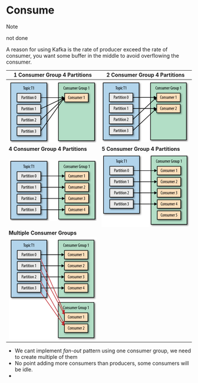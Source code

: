 # Consume

> [!NOTE]
>
> not done



A reason for using Kafka is the rate of producer exceed the rate of consumer, you want some buffer in the middle to avoid overflowing the consumer.

| 1 Consumer Group 4 Partitions                                | 2 Consumer Group 4 Partitions                                |
| ------------------------------------------------------------ | ------------------------------------------------------------ |
| ![image-20240923164325453](https://raw.githubusercontent.com/weilueluo/note-images/master/2024/09/upgit_20240923_1727106205.png) | ![image-20240923164411915](https://raw.githubusercontent.com/weilueluo/note-images/master/2024/09/upgit_20240923_1727106251.png) |
| **4 Consumer Group 4 Partitions**                            | **5 Consumer Group 4 Partitions**                            |
| ![image-20240923164424201](https://raw.githubusercontent.com/weilueluo/note-images/master/2024/09/upgit_20240923_1727106264.png) | ![image-20240923164446993](https://raw.githubusercontent.com/weilueluo/note-images/master/2024/09/upgit_20240923_1727106287.png) |
| **Multiple Consumer Groups**                                 |                                                              |
| ![image-20240923164849123](https://raw.githubusercontent.com/weilueluo/note-images/master/2024/09/upgit_20240923_1727106529.png) |                                                              |

- We cant implement *fan-out* pattern using one consumer group, we need to create multiple of them
- No point adding more consumers than producers, some consumers will be idle.
- 